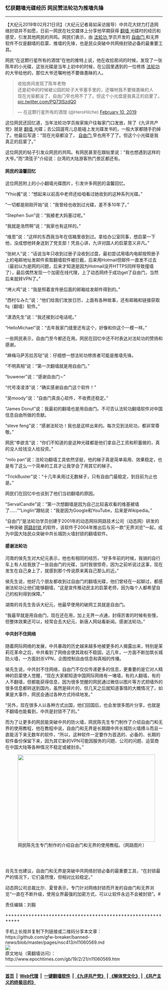 ### 忆获翻墙光碟经历 网民赞法轮功为推墙先锋
------------------------

<p>
 【大纪元2019年02月21日讯】（大纪元记者易如采访报导）中共花大财力打造网络封锁并不如愿，日前一网民在社交媒体上分享他早期获得
 <a href="http://www.epochtimes.com/gb/tag/%E7%BF%BB%E5%A2%99.html">
  翻墙
 </a>
 光碟时的经历和感受，引发其他网民的共鸣。网民们表示，由
 <a href="http://www.epochtimes.com/gb/tag/%E6%B3%95%E8%BD%AE%E5%8A%9F.html">
  法轮功
 </a>
 学员开发的
 <a href="http://www.epochtimes.com/gb/tag/%E8%87%AA%E7%94%B1%E9%97%A8.html">
  自由门
 </a>
 和无界软件不仅是翻墙的启蒙、推墙的先锋，也是民众突破中共网络封锁必备的最重要工具。
</p>
<p>
 网民“在这颗行星所有的酒馆”在他的推特上说，他在收拾房间的时候，发现了一张陈年的小光碟，这张光碟是当年上初中的时候，在公园里遇到的一位修炼
 <a href="http://www.epochtimes.com/gb/tag/%E6%B3%95%E8%BD%AE%E5%8A%9F.html">
  法轮功
 </a>
 的大爷给他的，那位大爷还嘱咐他不要做愚昧的人。
</p>
<p>
</p>
<blockquote class="twitter-tweet" data-lang="en">
 <p dir="ltr" lang="zh">
  收拾房间发现了陈年老物
  <br/>
  还是初中的时候被公园的轮子大爷塞手里的，还嘱咐我不要做愚昧的人
  <br/>
  现在光驱都没了，自由门早也用不了了。但这个小光盘是我真正的启蒙了。
  <a href="https://t.co/PQ73lSzdQ0">
   pic.twitter.com/PQ73lSzdQ0
  </a>
 </p>
 <p>
  — 在这颗行星所有的酒馆 (@HeroHilche)
  <a href="https://twitter.com/HeroHilche/status/1094438686467461121?ref_src=twsrc%5Etfw">
   February 10, 2019
  </a>
 </p>
</blockquote>
<p>
 <p>
  这位网民还回忆道，当年法轮功学员挨家挨户往每家门口发放，除了《九评共产党》就是
  <a href="http://www.epochtimes.com/gb/tag/%E7%BF%BB%E5%A2%99.html">
   翻墙
  </a>
  光碟；去公园遛弯儿总能碰上发光碟发书的，一般大家都随手扔掉了。他最后写道：“现在光驱都没了，
  <a href="http://www.epochtimes.com/gb/tag/%E8%87%AA%E7%94%B1%E9%97%A8.html">
   自由门
  </a>
  早也用不了了。但这个小光碟是我真正的启蒙了。”
 </p>
 <p>
  这位网民的帖子引发众网民的共鸣。有网民甚至在跟帖里说：“我也想遇到这样的大爷。”而“清弦子”介绍说：台湾的大陆游客热门景区都还有。
 </p>
 <h4>
  网民的温馨回忆
 </h4>
 <p>
  这位网民附上的小小翻墙光碟图片，引发许多网民的温馨回忆。
 </p>
 <p>
  “Yhio酱”说：“想起来以前高中老师还给咱看过她收到的这种系列光碟。”
 </p>
 <p>
  “一切都是刚刚开始”说：“我曾经也收到过光碟，差不多10年了。”
 </p>
 <p>
  “Stephen Sun”说：“我被老大妈塞过呢。”
 </p>
 <p>
  “我就是浩然啊”说：“我家也有这样的。”
 </p>
 <p>
  “维恩”说：“这样的东西我当年在信箱里收到过。拿给办公室同事，想启蒙一下他，没成想他转身送到了党支部！凭良心讲，九评对国人的启蒙意义非凡。”
 </p>
 <p>
  “张树人”说：“话说当年只收到过册子没收到过盘，最初尝试用墙内电邮按照册子上的电邮地址发邮件索取翻墙软件被拦截，后来用Hotmail但邮件一直发不过去（最初以为是网的问题，后来才知道是因为Hotmail没开HTTPS同样导致撞墙了），最后偶然发现一个加密在线代理，上了动态网终于成功get了自由门，当然后来就转VPN了。”
 </p>
 <p>
  “烤火鸡”说：“我是照着宣传册后面的邮箱给发邮件得到的。”
 </p>
 <p>
  “西村なみた”说：“他们给我们发放日历，上面有各种故事，还有邮箱和链接获取fq（翻墙）软件。”
 </p>
 <p>
  “潇洒先生”说：“我还接到过电话呢。”
 </p>
 <p>
  “HelloMichael”说：“去年我家门缝里还有这个，好像和你这个一模一样。”
 </p>
 <p>
  一些网民表示，自由门至今都还在用。网民在回忆中还不时表达对法轮功的赞扬和感谢。
 </p>
 <p>
  “麻梅马萨苏拉苏哒”说：仔细想一想法轮功修炼者可能是推墙先锋。
 </p>
 <p>
  “不明真相”说：“第一次翻墙就是用自由门。”
 </p>
 <p>
  “buwener”说：“感谢自由门∼”
 </p>
 <p>
  “代号凌凌漆”说：“确实感谢自由门这个软件！”
 </p>
 <p>
  “吴moody”说：“自由门真良心软件，不收费还稳定。”
 </p>
 <p>
  “James Donut”说：我最初的翻墙也是用自由门。不可否认法轮功翻墙软件对中国信息自由所做的贡献。
 </p>
 <p>
  “steve feng”说：“感谢法轮功！我也是这样出来的。每次见到法轮功，都非常尊敬。”
 </p>
 <p>
  网民“李欲言”说：“你们不知道的是这种光碟都是他们拿自己工资和积蓄做的，真的没人给钱没人给投资。”
 </p>
 <p>
  “milo pan”说：法轮功翻墙工具依然坚挺，他的梯子真是简单易用、效果稳定，也是有了这么一个简单的工具才让我学会了用其它的梯子。
 </p>
 <p>
  “TrickBuster”说：“十几年来用过无数梯子，只有自由门最稳定，到目前为止也是。”
 </p>
 <p>
  网民们在回忆中也谈到了他们当初翻墙的原因。
 </p>
 <p>
  “ServalCandle”说：“第一次想翻墙是因为自己比较喜欢看的维基被墙了……”“Linglin”跟帖说：“我是因为Google和YouTube，后来是Wikipedia。”
 </p>
 <p>
  “自由门”是法轮功学员创建于2001年的动态网际网路技术公司（动态网）研发的一种突破
  <a href="http://www.epochtimes.com/gb/tag/%E7%BD%91%E8%B7%AF%E5%B0%81%E9%94%81.html">
   网路封锁
  </a>
  的软件，该软件于2004年推出后与另一款“无界浏览”一起，成为中国大陆民众突破中共长城防火墙封锁的翻墙软件。
 </p>
 <h4>
  感谢法轮功
 </h4>
 <p>
  河南的侯先生对大纪元表示，他也有相同的经历，“好多年前的时候，我骑的自行车上有人给我放了一张自由门的光碟，当时我很惊奇，因为之前听说过这事，现在发生在自己身上了，就感到那个传说原来离自己那么的近。”
 </p>
 <p>
  侯先生说，他好几个朋友都收到过自由门的翻墙光碟，他们曾经在一起聊过，都感谢法轮功让他们能够翻墙，“这是宣传推动民主的启蒙老师，因为每个人都希望自己的权利得到保障。”
 </p>
 <p>
  湖南的肖先生告诉大纪元，他最早使用的破网工具就是自由门。
 </p>
 <p>
  “我最早就是用自由门，现在还在用，加上无界一点通，封得厉害的时候有些慢，但整体效果还可以，经常会去大纪元、新唐人网站看新闻。感谢法轮功。”
 </p>
 <h4>
  中共封不住网络
 </h4>
 <p>
  随着网际网络的发展，中共暴政的历史越来越多地被更多的人揭露出来，特别是茉莉花革命之后，中共看到了网络会使其政权不稳固，近几年，一方面不断加筑长城防火墙，一方面封杀VPN，企图控制自由信息和真相的传播。
 </p>
 <p>
  侯先生说，中共封不住网络，自由门不仅仅传递更多的信息，更重要的是它对人精神的启蒙使人觉醒，“现在大家都知道中国网际网络有一堵墙，有的人翻墙，有的人不翻墙，但都能获得信息，因为很多觉醒的网民通过微信以图片等方式把墙外的很多信息都转送到国内，虽然是碎片的，但几天之后就知道事情的大概情况了，如果是大事件，网民会通过各种方式持续地发。”
 </p>
 <p>
  “另外，现在很多人以各种方式出国，他们回国后，也会发很多图片分享，也就是不翻墙也能看到，中共是封锁不了的。”
 </p>
 <p>
  而为了让更多的网民能突破中共的防火墙，网民陈先生专门制作了介绍自由门和无界的使用教程，他在教程中说，自由门和无界是长期跟中共长城防火墙搏斗而且一直能活下来无数年的软件，“所以，这种软件一定要作为首选的、必备的、长期的软件备份保留下来，因为其它新的VPN可能因服务的问题、公司的问题、运营商在中国大陆等各种情况不稳定或被封杀。”
 </p>
 <figure class="wp-caption aligncenter" id="attachment_11060600" style="width: 439px">
  <a href="http://i.epochtimes.com/assets/uploads/2019/02/ab0264d331a48540eeb93b34f8bfe98b.png">
   <img alt="" class=" wp-image-11060600" height="278" src="http://i.epochtimes.com/assets/uploads/2019/02/ab0264d331a48540eeb93b34f8bfe98b-600x380.png" width="439"/>
  </a>
  <br/><figcaption class="wp-caption-text">
   网民陈先生专门制作的介绍自由门和无界的使用教程。（网路图片）
  </figcaption><br/>
 </figure><br/>
 <p>
  肖先生也建议，自由门和无界是突破中共网络封锁必备的最重要工具，“在封锁最严的情况下，它们虽然慢，但相对比较稳定。”
 </p>
 <p>
  动态网公司总裁比尔．夏曾表示，专门针对网络封锁而开发的自由门和无界浏览“一直在不断升级，使用业界最强的加密方式，可以让软件永远不会被封锁”。#
 </p>
 <p>
  责任编辑：刘毅
 </p>
</p>
+++++++++++++++++++++++++++++++++++++++++++++++++++++++++++<br/><br/>
手机上长按并复制下列链接或二维码分享本文章：<br/>
https://github.com/gfw-breaker/banned-news/blob/master/pages/nsc413/n11060569.md <br/>
<a href='https://github.com/gfw-breaker/banned-news/blob/master/pages/nsc413/n11060569.md'><img src='https://github.com/gfw-breaker/banned-news/blob/master/pages/nsc413/n11060569.md.png'/></a> <br/>
原文地址（需翻墙访问）：http://www.epochtimes.com/gb/19/2/21/n11060569.htm


------------------------
#### [首页](https://github.com/gfw-breaker/banned-news/blob/master/README.md) &nbsp;|&nbsp; [Web代理](https://github.com/labour-camp/helloworld) &nbsp;|&nbsp; [一键翻墙软件](https://github.com/gfw-breaker/nogfw/blob/master/README.md) &nbsp;| [《九评共产党》](https://github.com/gfw-breaker/9ping.md/blob/master/README.md#九评之一评共产党是什么) | [《解体党文化》](https://github.com/gfw-breaker/jtdwh.md/blob/master/README.md) | [《共产主义的终极目的》](https://github.com/gfw-breaker/gczydzjmd.md/blob/master/README.md)

